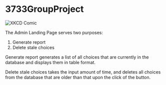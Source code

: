 # 3733GroupProject
![XKCD Comic](https://imgs.xkcd.com/comics/exploits_of_a_mom.png)

The Admin Landing Page serves two purposes:
1. Generate report
2. Delete stale choices

Generate report generates a list of all choices that are currently in the database and displays them in table format.

Delete stale choices takes the input amount of time, and deletes all choices from the database that are older than that upon the click of the button.
